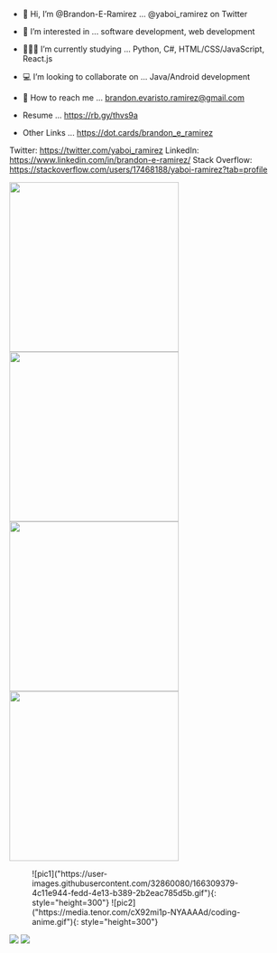 - 🤝 Hi, I’m @Brandon-E-Ramirez ... @yaboi_ramirez on Twitter
- 👀 I’m interested in ... software development, web development
- 👨🏻‍💻 I’m currently studying ... Python, C#, HTML/CSS/JavaScript, React.js
- 💻 I’m looking to collaborate on ... Java/Android development
- 💌 How to reach me ... brandon.evaristo.ramirez@gmail.com

- Resume ... https://rb.gy/thvs9a
- Other Links ... https://dot.cards/brandon_e_ramirez

Twitter: https://twitter.com/yaboi_ramirez
LinkedIn: https://www.linkedin.com/in/brandon-e-ramirez/
Stack Overflow: https://stackoverflow.com/users/17468188/yaboi-ramirez?tab=profile

<img src="https://user-images.githubusercontent.com/32860080/166309379-4c11e944-fedd-4e13-b389-2b2eac785d5b.gif" height="300" align="center" />
<img src="https://media.tenor.com/cX92mi1p-NYAAAAd/coding-anime.gif" height="300" align="center" />


<img src="https://user-images.githubusercontent.com/32860080/166309379-4c11e944-fedd-4e13-b389-2b2eac785d5b.gif" height="300" align="center" />
<img src="https://media.tenor.com/cX92mi1p-NYAAAAd/coding-anime.gif" height="300" align="center" />

<figure markdown>
![pic1]("https://user-images.githubusercontent.com/32860080/166309379-4c11e944-fedd-4e13-b389-2b2eac785d5b.gif"){: style="height=300"}
![pic2]("https://media.tenor.com/cX92mi1p-NYAAAAd/coding-anime.gif"){: style="height=300"}
</figure>

![](https://github.com/username/github-stats/blob/master/generated/overview.svg)
![](https://github.com/username/github-stats/blob/master/generated/languages.svg)



<!---
Brandon-E-Ramirez/Brandon-E-Ramirez is a ✨ special ✨ repository because its `README.md` (this file) appears on your GitHub profile.
You can click the Preview link to take a look at your changes.
--->
   
